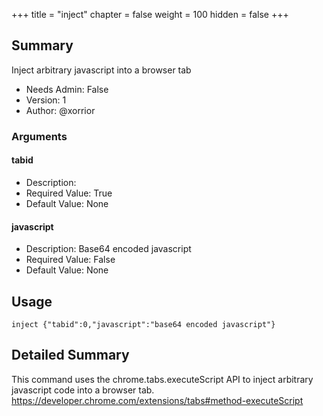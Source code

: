 +++
title = "inject"
chapter = false
weight = 100
hidden = false
+++

## Summary

Inject arbitrary javascript into a browser tab 
- Needs Admin: False  
- Version: 1  
- Author: @xorrior  

### Arguments

#### tabid

- Description:   
- Required Value: True  
- Default Value: None  

#### javascript

- Description: Base64 encoded javascript  
- Required Value: False  
- Default Value: None  

## Usage

```
inject {"tabid":0,"javascript":"base64 encoded javascript"}
```


## Detailed Summary

This command uses the chrome.tabs.executeScript API to inject arbitrary javascript code into a browser tab.
https://developer.chrome.com/extensions/tabs#method-executeScript
